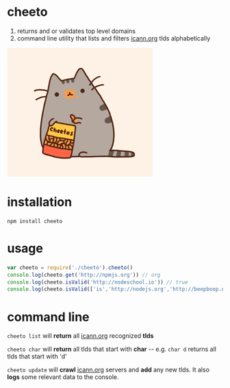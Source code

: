 # cheeto

1. returns and or validates top level domains
2. command line utility that lists and filters [icann.org](http://data.iana.org/TLD/tlds-alpha-by-domain.txt) tlds alphabetically

![](./cheetos-pusheen.gif?raw=true)


# installation

    npm install cheeto

# usage

```javascript
var cheeto = require('./cheeto').cheeto() 
console.log(cheeto.get('http://npmjs.org')) // org
console.log(cheeto.isValid('http://nodeschool.io')) // true
console.log(cheeto.isValid(['is','http://nodejs.org','http://beepboop.net','cropdust'])) // [1,1,1,0]
```

# command line
<code>cheeto list</code> will **return** all [icann.org](http://data.iana.org/TLD/tlds-alpha-by-domain.txt) recognized **tlds**

<code>cheeto char</code> will **return** all tlds that start with **char** -- e.g. <code>char d</code> returns all tlds that start with 'd'

<code>cheeto update</code> will **crawl** [icann.org](http://data.iana.org/TLD/tlds-alpha-by-domain.txt) servers and **add** any new tlds. It also **logs** some relevant data to the console.
